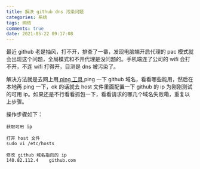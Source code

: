 ```yaml
---
title: 解决 github dns 污染问题
categories: 系统
tags: 网络
comments: true
date: 2021-05-22 09:17:08
---
```

最近 github 老是抽风，打不开，排查了一番，发现电脑端开启代理的 pac 模式就会出现这个问题，全局模式和不开代理是没问题的。手机端连了公司的 wifi 会打不开，不连 wifi 打得开，目测是 dns 被污染了。

解决方法就是去网上用[ ping 工具 ](https://www.ipaddress.com/)ping 一下 github 域名，看看哪些能用，然后在本地再 ping 一下，ok 的话就去 host 文件里面配置一下 github 的 ip 为刚刚测试的可用 ip。如果还是不行看看抓包一下，看看请求的哪几个域名失败嘞，重复以上步骤。

操作步骤如下：

```
获取可用 ip

打开 host 文件
sudo vi /etc/hosts

修改 github 域名指向的 ip
140.82.112.4    github.com
```